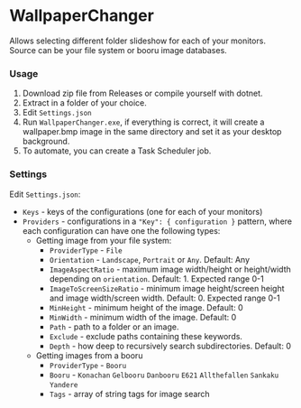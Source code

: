 # WallpaperChanger
Allows selecting different folder slideshow for each of your monitors. 
Source can be your file system or booru image databases.

### Usage
1. Download zip file from Releases or compile yourself with dotnet.
1. Extract in a folder of your choice.
1. Edit `Settings.json`
1. Run `WallpaperChanger.exe`, if everything is correct, it will create a wallpaper.bmp image in the same directory and set it as your desktop background.
1. To automate, you can create a Task Scheduler job.

### Settings
Edit `Settings.json`:
- `Keys` - keys of the configurations (one for each of your monitors)
- `Providers` - configurations in a `"Key": { configuration }` pattern, where each configuration can have one the following types:
  - Getting image from your file system:
    - `ProviderType` - `File`
    - `Orientation` - `Landscape`, `Portrait` or `Any`. Default: Any
    - `ImageAspectRatio` - maximum image width/height or height/width depending on `orientation`. Default: 1. Expected range 0-1
    - `ImageToScreenSizeRatio` - minimum image height/screen height and image width/screen width. Default: 0. Expected range 0-1
    - `MinHeight` - minimum height of the image. Default: 0
    - `MinWidth` - minimum width of the image. Default: 0
    - `Path` - path to a folder or an image.
    - `Exclude` - exclude paths containing these keywords.
    - `Depth` - how deep to recursively search subdirectories. Default: 0
  - Getting images from a booru
    - `ProviderType` - `Booru`
    - `Booru` - `Konachan` `Gelbooru` `Danbooru` `E621` `Allthefallen` `Sankaku` `Yandere`
    - `Tags` - array of string tags for image search
